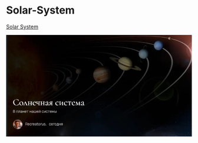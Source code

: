 # Solar-System

[Solar System](https://recreatorus.github.io/Solar-System/ 'watch demo')

![scan](img/solar-sys-thumb.webp)
